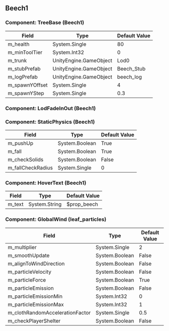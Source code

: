 ## Beech1

### Component: TreeBase (Beech1)

|Field|Type|Default Value|
|-----|----|-------------|
|m_health|System.Single|80|
|m_minToolTier|System.Int32|0|
|m_trunk|UnityEngine.GameObject|Lod0|
|m_stubPrefab|UnityEngine.GameObject|Beech_Stub|
|m_logPrefab|UnityEngine.GameObject|beech_log|
|m_spawnYOffset|System.Single|4|
|m_spawnYStep|System.Single|0.3|

### Component: LodFadeInOut (Beech1)

### Component: StaticPhysics (Beech1)

|Field|Type|Default Value|
|-----|----|-------------|
|m_pushUp|System.Boolean|True|
|m_fall|System.Boolean|True|
|m_checkSolids|System.Boolean|False|
|m_fallCheckRadius|System.Single|0|

### Component: HoverText (Beech1)

|Field|Type|Default Value|
|-----|----|-------------|
|m_text|System.String|$prop_beech|

### Component: GlobalWind (leaf_particles)

|Field|Type|Default Value|
|-----|----|-------------|
|m_multiplier|System.Single|2|
|m_smoothUpdate|System.Boolean|False|
|m_alignToWindDirection|System.Boolean|False|
|m_particleVelocity|System.Boolean|False|
|m_particleForce|System.Boolean|True|
|m_particleEmission|System.Boolean|False|
|m_particleEmissionMin|System.Int32|0|
|m_particleEmissionMax|System.Int32|1|
|m_clothRandomAccelerationFactor|System.Single|0.5|
|m_checkPlayerShelter|System.Boolean|False|

